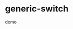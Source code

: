 # generic-switch

[demo](https://thepassle.github.io/generic-components/generic-switch/demo/index.html)